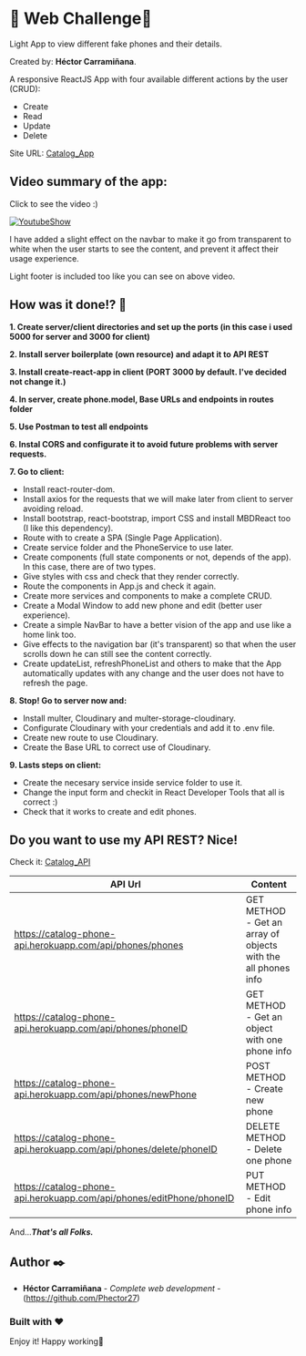 # :iphone: Web Challenge:iphone:

Light App to view different fake phones and their details.

Created by: **Héctor Carramiñana**.

A responsive ReactJS App with four available different actions by the user (CRUD):

- Create
- Read
- Update
- Delete

Site URL: [Catalog_App](https://catalog-phone-app.herokuapp.com/) 

## Video summary of the app:
Click to see the video :)

[![YoutubeShow](http://img.youtube.com/vi/oHulvViHLus/0.jpg)](http://www.youtube.com/watch?v=oHulvViHLus "ShowIndex")

I have added a slight effect on the navbar to make it go from transparent to white when the user starts to see the content, and prevent it affect their usage experience.

Light footer is included too like you can see on above video.

## How was it done!? :exploding_head:

**1. Create server/client directories and set up the ports (in this case i used 5000 for server and 3000 for client)**

**2. Install server boilerplate (own resource) and adapt it to API REST**

**3. Install create-react-app in client (PORT 3000 by default. I've decided not change it.)**

**4. In server, create phone.model, Base URLs and endpoints in routes folder**

**5. Use Postman to test all endpoints**

**6. Instal CORS and configurate it to avoid future problems with server requests.**

**7. Go to client:**

  - Install react-router-dom.
  - Install axios for the requests that we will make later from client to server avoiding reload.
  - Install bootstrap, react-bootstrap, import CSS and install MBDReact too (I like this dependency).
  - Route <App> with <Router> to create a SPA (Single Page Application).
  - Create service folder and the PhoneService to use later.
  - Create components (full state components or not, depends of the app). In this case, there are of two types.
  - Give styles with css and check that they render correctly.
  - Route the components in App.js and check it again.
  - Create more services and components to make a complete CRUD.
  - Create a Modal Window to add new phone and edit (better user experience).
  - Create a simple NavBar to have a better vision of the app and use like a home link too.
  - Give effects to the navigation bar (it's transparent) so that when the user scrolls down he can still see the content correctly.
  - Create updateList, refreshPhoneList and others to make that the App automatically updates with any change and the user does not have to refresh the page.

**8. Stop! Go to server now and:**

  - Install multer, Cloudinary and multer-storage-cloudinary.
  - Configurate Cloudinary with your credentials and add it to .env file.
  - Create new route to use Cloudinary.
  - Create the Base URL to correct use of Cloudinary.


**9. Lasts steps on client:**

  - Create the necesary service inside service folder to use it.
  - Change the input form and checkit in React Developer Tools that all is correct :)
  - Check that it works to create and edit phones.


## Do you want to use my API REST? Nice!

Check it: [Catalog_API](https://catalog-phone-api.herokuapp.com/api/phones/phones) 

| API Url | Content |
| ------------- | ------------- |
| https://catalog-phone-api.herokuapp.com/api/phones/phones | GET METHOD - Get an array of objects with the all phones info |
| https://catalog-phone-api.herokuapp.com/api/phones/phoneID  | GET METHOD - Get an object with one phone info |
| https://catalog-phone-api.herokuapp.com/api/phones/newPhone  | POST METHOD - Create new phone |
| https://catalog-phone-api.herokuapp.com/api/phones/delete/phoneID  | DELETE METHOD - Delete one phone |
| https://catalog-phone-api.herokuapp.com/api/phones/editPhone/phoneID  | PUT METHOD - Edit phone info |
  

And...**_That's all Folks._**

## Author ✒️

* **Héctor Carramiñana** - *Complete web development* - (https://github.com/Phector27)

### Built with :heart:

Enjoy it! Happy working💙
